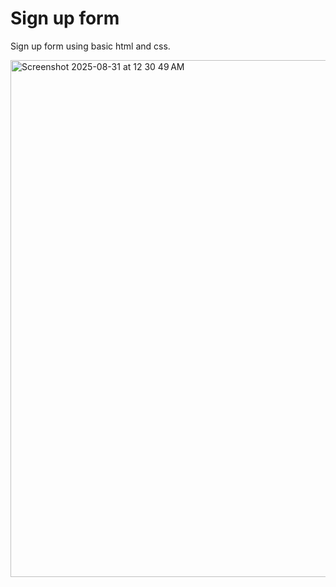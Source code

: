 # Sign up form
Sign up form using basic html and css.


<img width="1397" height="827" alt="Screenshot 2025-08-31 at 12 30 49 AM" src="https://github.com/user-attachments/assets/ae116aa1-2ed1-48ed-93c9-f0e159ed0092" />
